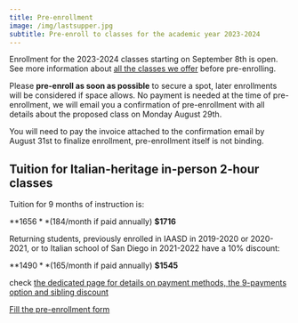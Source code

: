 ```yaml
---
title: Pre-enrollment
image: /img/lastsupper.jpg
subtitle: Pre-enroll to classes for the academic year 2023-2024
---
```


Enrollment for the 2023-2024 classes starting on September 8th is open.
See more information about [all the classes we offer](/classes) before pre-enrolling.

Please **pre-enroll as soon as possible** to secure a spot, later enrollments will be considered if space allows.
No payment is needed at the time of pre-enrollment, we will email you a confirmation of pre-enrollment with all details about the proposed class on Monday August 29th.

You will need to pay the invoice attached to the confirmation email by August 31st to finalize enrollment, pre-enrollment itself is not binding.

## Tuition for Italian-heritage in-person 2-hour classes

Tuition for 9 months of instruction is:

**$1656** ($184/month if paid annually)
**$1716**

Returning students, previously enrolled in IAASD in 2019-2020 or 2020-2021, or to Italian school of San Diego in 2021-2022 have a 10% discount:

**$1490** ($165/month if paid annually)
**$1545**

check [the dedicated page for details on payment methods, the 9-payments option and sibling discount](/tuition-payment)

<div class="tc">
<a href="https://docs.google.com/forms/d/e/1FAIpQLSd4sac0Y2wdTd9gm2AF1Y9uuVPPyJzHfHEphJPA1iYPkrP43g/viewform?usp=sf_link" class="btn raise">Fill the pre-enrollment form</a>
</div>
